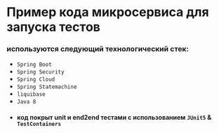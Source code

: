 # Пример кода микросервиса для запуска тестов
### используются следующий технологический стек:
- ``` Spring Boot ```
- ``` Spring Security ```
- ``` Spring Cloud ```
- ``` Spring Statemachine ```
- ``` liquibase ```
- ``` Java 8 ```
- #### код покрыт unit и end2end тестами с использованием ```JUnit5``` & ```TestContainers```